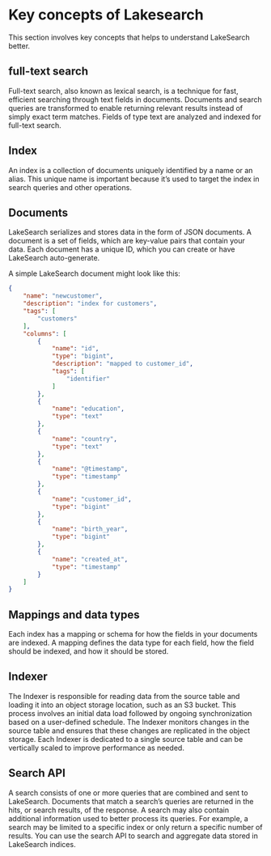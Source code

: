 # Key concepts of Lakesearch

This section involves key concepts that helps to understand LakeSearch better.

## full-text search

Full-text search, also known as lexical search, is a technique for fast, efficient searching through text fields in documents. Documents and search queries are transformed to enable returning relevant results instead of simply exact term matches. Fields of type text are analyzed and indexed for full-text search.

## Index

An index is a collection of documents uniquely identified by a name or an alias. This unique name is important because it’s used to target the index in search queries and other operations.

## Documents

LakeSearch serializes and stores data in the form of JSON documents. A document is a set of fields, which are key-value pairs that contain your data. Each document has a unique ID, which you can create or have LakeSearch auto-generate.

A simple LakeSearch document might look like this:

```json
{
    "name": "newcustomer",
    "description": "index for customers",
    "tags": [
        "customers"
    ],
    "columns": [
        {
            "name": "id",
            "type": "bigint",
            "description": "mapped to customer_id",
            "tags": [
                "identifier"
            ]
        },
        {
            "name": "education",
            "type": "text"
        },
        {
            "name": "country",
            "type": "text"
        },
        {
            "name": "@timestamp",
            "type": "timestamp"
        },
        {
            "name": "customer_id",
            "type": "bigint"
        },
        {
            "name": "birth_year",
            "type": "bigint"
        },
        {
            "name": "created_at",
            "type": "timestamp"
        }
    ]
}
```

## Mappings and data types

Each index has a mapping or schema for how the fields in your documents are indexed. A mapping defines the data type for each field, how the field should be indexed, and how it should be stored.

## Indexer

The Indexer is responsible for reading data from the source table and loading it into an object storage location, such as an S3 bucket. This process involves an initial data load followed by ongoing synchronization based on a user-defined schedule. The Indexer monitors changes in the source table and ensures that these changes are replicated in the object storage. Each Indexer is dedicated to a single source table and can be vertically scaled to improve performance as needed.


## Search API

A search consists of one or more queries that are combined and sent to LakeSearch. Documents that match a search’s queries are returned in the hits, or search results, of the response. A search may also contain additional information used to better process its queries. For example, a search may be limited to a specific index or only return a specific number of results. You can use the search API to search and aggregate data stored in LakeSearch indices. 






